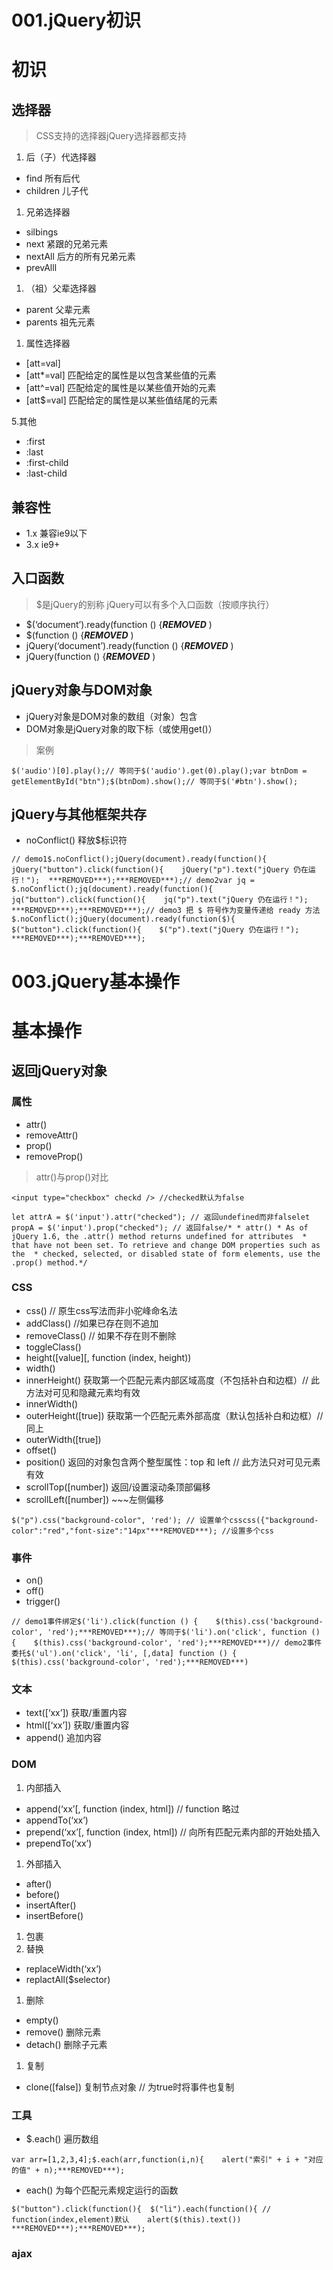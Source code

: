# 001.jQuery初识

# 初识

## 选择器

> CSS支持的选择器jQuery选择器都支持

1. 后（子）代选择器

- find 所有后代
- children 儿子代

1. 兄弟选择器

- silbings
- next 紧跟的兄弟元素
- nextAll 后方的所有兄弟元素
- prevAlll

1. （祖）父辈选择器

- parent 父辈元素
- parents 祖先元素

1. 属性选择器

- [att=val]
- [att*=val] 匹配给定的属性是以包含某些值的元素
- [att^=val] 匹配给定的属性是以某些值开始的元素
- [att$=val] 匹配给定的属性是以某些值结尾的元素

5.其他

- :first
- :last
- :first-child
- :last-child

## 兼容性

- 1.x 兼容ie9以下
- 3.x ie9+

## 入口函数

> $是jQuery的别称 jQuery可以有多个入口函数（按顺序执行）

- $(‘document’).ready(function () {***REMOVED*** )
- $(function () {***REMOVED*** )
- jQuery(‘document’).ready(function () {***REMOVED*** )
- jQuery(function () {***REMOVED*** )

## jQuery对象与DOM对象

- jQuery对象是DOM对象的数组（对象）包含
- DOM对象是jQuery对象的取下标（或使用get()）

> 案例

```
$('audio')[0].play();// 等同于$('audio').get(0).play();var btnDom = getElementById("btn");$(btnDom).show();// 等同于$('#btn').show();
```

## jQuery与其他框架共存

- noConflict() 释放$标识符

```
// demo1$.noConflict();jQuery(document).ready(function(){  jQuery("button").click(function(){    jQuery("p").text("jQuery 仍在运行！");  ***REMOVED***);***REMOVED***);// demo2var jq = $.noConflict();jq(document).ready(function(){  jq("button").click(function(){    jq("p").text("jQuery 仍在运行！");  ***REMOVED***);***REMOVED***);// demo3 把 $ 符号作为变量传递给 ready 方法$.noConflict();jQuery(document).ready(function($){  $("button").click(function(){    $("p").text("jQuery 仍在运行！");  ***REMOVED***);***REMOVED***);
```

# 003.jQuery基本操作

# 基本操作

## 返回jQuery对象

### 属性

- attr()
- removeAttr()
- prop()
- removeProp()

> attr()与prop()对比

```
<input type="checkbox" checkd /> //checked默认为false
```

```
let attrA = $('input').attr("checked"); // 返回undefined而非falselet propA = $('input').prop("checked"); // 返回false/* * attr() * As of jQuery 1.6, the .attr() method returns undefined for attributes  * that have not been set. To retrieve and change DOM properties such as the  * checked, selected, or disabled state of form elements, use the .prop() method.*/
```

### CSS

- css() // 原生css写法而非小驼峰命名法
- addClass() //如果已存在则不追加
- removeClass() // 如果不存在则不删除
- toggleClass()
- height([value][, function (index, height))
- width()
- innerHeight() 获取第一个匹配元素内部区域高度（不包括补白和边框）// 此方法对可见和隐藏元素均有效
- innerWidth()
- outerHeight([true]) 获取第一个匹配元素外部高度（默认包括补白和边框）// 同上
- outerWidth([true])
- offset()
- position() 返回的对象包含两个整型属性：top 和 left // 此方法只对可见元素有效
- scrollTop([number]) 返回/设置滚动条顶部偏移
- scrollLeft([number]) ~~~左侧偏移

```
$("p").css("background-color", 'red'); // 设置单个csscss({"background-color":"red","font-size":"14px"***REMOVED***); //设置多个css
```

### 事件

- on()
- off()
- trigger()

```
// demo1事件绑定$('li').click(function () {    $(this).css('background-color', 'red');***REMOVED***);// 等同于$('li').on('click', function () {    $(this).css('background-color', 'red');***REMOVED***)// demo2事件委托$('ul').on('click', 'li', [,data] function () {    $(this).css('background-color', 'red');***REMOVED***)
```

### 文本

- text([‘xx’]) 获取/重置内容
- html([‘xx’]) 获取/重置内容
- append() 追加内容

### DOM

1. 内部插入

- append(‘xx’[, function (index, html]) // function 略过
- appendTo(‘xx’)
- prepend(‘xx’[, function (index, html]) // 向所有匹配元素内部的开始处插入
- prependTo(‘xx’)

1. 外部插入

- after()
- before()
- insertAfter()
- insertBefore()

1. 包裹
2. 替换

- replaceWidth(‘xx’)
- replactAll($selector)

1. 删除

- empty()
- remove() 删除元素
- detach() 删除子元素

1. 复制

- clone([false]) 复制节点对象 // 为true时将事件也复制

### 工具

- $.each() 遍历数组

```
var arr=[1,2,3,4];$.each(arr,function(i,n){    alert("索引" + i + "对应的值" + n);***REMOVED***);
```

- each() 为每个匹配元素规定运行的函数

```
$("button").click(function(){  $("li").each(function(){ // function(index,element)默认    alert($(this).text())  ***REMOVED***);***REMOVED***);
```

### ajax